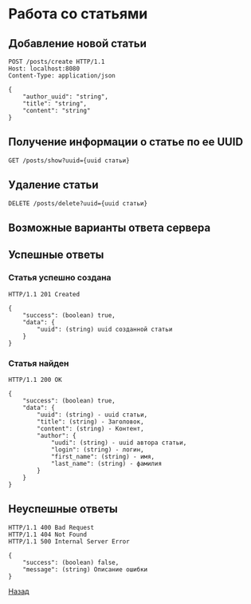 # Работа со статьями

## Добавление новой статьи

```
POST /posts/create HTTP/1.1
Host: localhost:8080
Content-Type: application/json

{
    "author_uuid": "string",
    "title": "string",
    "content": "string"
}
```

## Получение информации о статье по ее UUID
```
GET /posts/show?uuid={uuid статьи}
```

##  Удаление статьи
```
DELETE /posts/delete?uuid={uuid статьи}
```

## Возможные варианты ответа сервера

## Успешные ответы
### Статья успешно создана
```
HTTP/1.1 201 Created

{
    "success": (boolean) true,
    "data": {
        "uuid": (string) uuid созданной статьи
    }
}
```

### Статья найден
```
HTTP/1.1 200 OK

{
    "success": (boolean) true,
    "data": {
        "uuid": (string) - uuid статьи,
        "title": (string) - Заголовок,
        "content": (string) - Контент,
        "author": {
            "uudi": (string) - uuid автора статьи,
            "login": (string) - логин,
            "first_name": (string) - имя,
            "last_name": (string) - фамилия
        }
    }
}
```

## Неуспешные ответы
```
HTTP/1.1 400 Bad Request
HTTP/1.1 404 Not Found
HTTP/1.1 500 Internal Server Error

{
    "success": (boolean) false,
    "message": (string) Описание ошибки
}
```

[Назад](/docs/API.md)